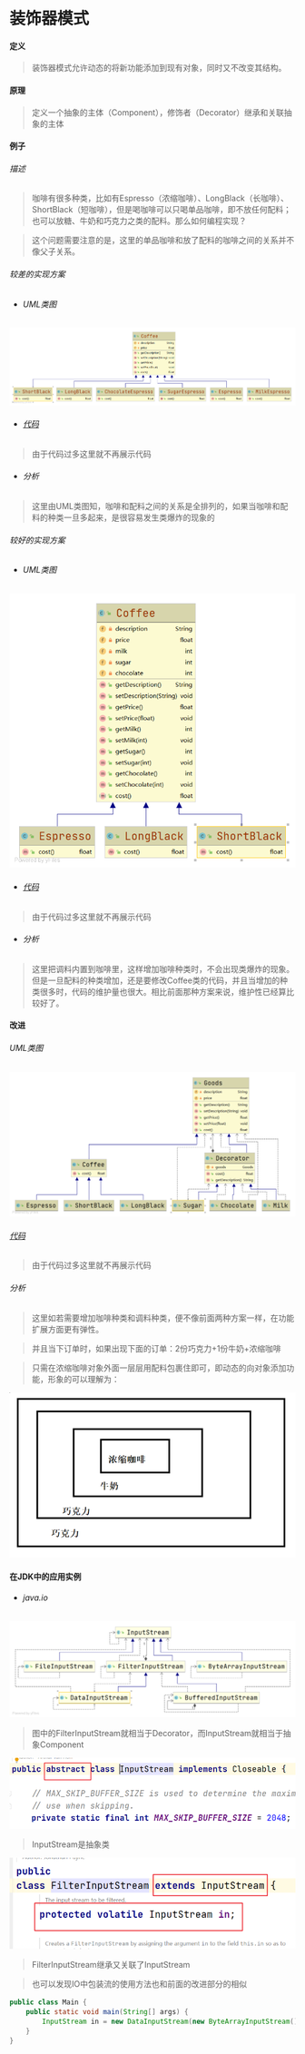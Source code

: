 # 装饰器模式

#### 定义

>装饰器模式允许动态的将新功能添加到现有对象，同时又不改变其结构。

#### 原理

>定义一个抽象的主体（Component），修饰者（Decorator）继承和关联抽象的主体

#### 例子

###### 描述

>咖啡有很多种类，比如有Espresso（浓缩咖啡）、LongBlack（长咖啡）、ShortBlack（短咖啡），但是喝咖啡可以只喝单品咖啡，即不放任何配料；也可以放糖、牛奶和巧克力之类的配料。那么如何编程实现？

>这个问题需要注意的是，这里的单品咖啡和放了配料的咖啡之间的关系并不像父子关系。

###### 较差的实现方案

* ###### UML类图

![bad.png](../../../../img/pattern/sp/decorator/bad.png)

* ###### [代码](../../../../../src/main/java/org/fade/pattern/sp/decorator/example/bad)

>由于代码过多这里就不再展示代码

* ###### 分析

>这里由UML类图知，咖啡和配料之间的关系是全排列的，如果当咖啡和配料的种类一旦多起来，是很容易发生类爆炸的现象的

###### 较好的实现方案

* ###### UML类图

![good.png](../../../../img/pattern/sp/decorator/good.png)

* ###### [代码](../../../../../src/main/java/org/fade/pattern/sp/decorator/example/good)

>由于代码过多这里就不再展示代码

* ###### 分析

>这里把调料内置到咖啡里，这样增加咖啡种类时，不会出现类爆炸的现象。但是一旦配料的种类增加，还是要修改Coffee类的代码，并且当增加的种类很多时，代码的维护量也很大。相比前面那种方案来说，维护性已经算比较好了。

#### 改进

###### UML类图

![improve.png](../../../../img/pattern/sp/decorator/improve.png)

###### [代码](../../../../../src/main/java/org/fade/pattern/sp/decorator/improve)

>由于代码过多这里就不再展示代码

###### 分析

>这里如若需要增加咖啡种类和调料种类，便不像前面两种方案一样，在功能扩展方面更有弹性。

>并且当下订单时，如果出现下面的订单：2份巧克力+1份牛奶+浓缩咖啡

>只需在浓缩咖啡对象外面一层层用配料包裹住即可，即动态的向对象添加功能，形象的可以理解为：

![order.png](../../../../img/pattern/sp/decorator/order.png)

#### 在JDK中的应用实例

* ###### java.io

![io.png](../../../../img/pattern/sp/decorator/io.png)

>图中的FilterInputStream就相当于Decorator，而InputStream就相当于抽象Component

![#1](../../../../img/pattern/sp/decorator/Snipaste_2021-02-23_18-03-05.png)

>InputStream是抽象类

![#2](../../../../img/pattern/sp/decorator/Snipaste_2021-02-23_18-02-51.png)

>FilterInputStream继承又关联了InputStream

>也可以发现IO中包装流的使用方法也和前面的改进部分的相似

```java
public class Main {
    public static void main(String[] args) {
        InputStream in = new DataInputStream(new ByteArrayInputStream());
    }
}
```
